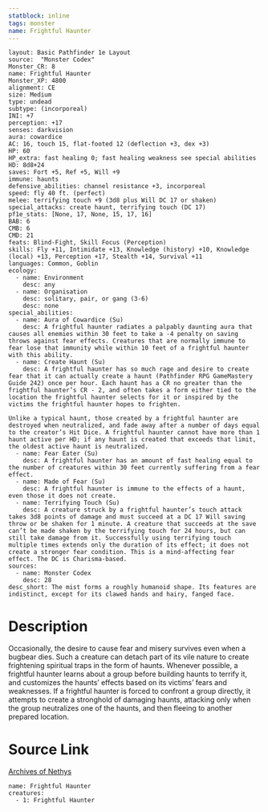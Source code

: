 ```yaml
---
statblock: inline
tags: monster
name: Frightful Haunter
---
```

```statblock
layout: Basic Pathfinder 1e Layout
source:  "Monster Codex"
Monster_CR: 8
name: Frightful Haunter
Monster_XP: 4800
alignment: CE
size: Medium
type: undead
subtype: (incorporeal)
INI: +7
perception: +17
senses: darkvision
aura: cowardice
AC: 16, touch 15, flat-footed 12 (deflection +3, dex +3)
HP: 60
HP_extra: fast healing 0; fast healing weakness see special abilities
HD: 8d8+24
saves: Fort +5, Ref +5, Will +9
immune: haunts
defensive_abilities: channel resistance +3, incorporeal
speed: fly 40 ft. (perfect)
melee: terrifying touch +9 (3d8 plus Will DC 17 or shaken)
special_attacks: create haunt, terrifying touch (DC 17)
pf1e_stats: [None, 17, None, 15, 17, 16]
BAB: 6
CMB: 6
CMD: 21
feats: Blind-Fight, Skill Focus (Perception)
skills: Fly +11, Intimidate +13, Knowledge (history) +10, Knowledge (local) +13, Perception +17, Stealth +14, Survival +11
languages: Common, Goblin
ecology:
  - name: Environment
    desc: any
  - name: Organisation
    desc: solitary, pair, or gang (3-6)
    desc: none
special_abilities:
  - name: Aura of Cowardice (Su)
    desc: A frightful haunter radiates a palpably daunting aura that causes all enemies within 30 feet to take a -4 penalty on saving throws against fear effects. Creatures that are normally immune to fear lose that immunity while within 10 feet of a frightful haunter with this ability.
  - name: Create Haunt (Su)
    desc: A frightful haunter has so much rage and desire to create fear that it can actually create a haunt (Pathfinder RPG GameMastery Guide 242) once per hour. Each haunt has a CR no greater than the frightful haunter’s CR - 2, and often takes a form either tied to the location the frightful haunter selects for it or inspired by the victims the frightful haunter hopes to frighten.

Unlike a typical haunt, those created by a frightful haunter are destroyed when neutralized, and fade away after a number of days equal to the creator’s Hit Dice. A frightful haunter cannot have more than 1 haunt active per HD; if any haunt is created that exceeds that limit, the oldest active haunt is neutralized.
  - name: Fear Eater (Su)
    desc: A frightful haunter has an amount of fast healing equal to the number of creatures within 30 feet currently suffering from a fear effect.
  - name: Made of Fear (Su)
    desc: A frightful haunter is immune to the effects of a haunt, even those it does not create.
  - name: Terrifying Touch (Su)
    desc: A creature struck by a frightful haunter’s touch attack takes 3d8 points of damage and must succeed at a DC 17 Will saving throw or be shaken for 1 minute. A creature that succeeds at the save can’t be made shaken by the terrifying touch for 24 hours, but can still take damage from it. Successfully using terrifying touch multiple times extends only the duration of its effect; it does not create a stronger fear condition. This is a mind-affecting fear effect. The DC is Charisma-based.
sources:
  - name: Monster Codex
    desc: 28
desc_short: The mist forms a roughly humanoid shape. Its features are indistinct, except for its clawed hands and hairy, fanged face.
```
# Description
Occasionally, the desire to cause fear and misery survives even when a bugbear dies. Such a creature can detach part of its vile nature to create frightening spiritual traps in the form of haunts. Whenever possible, a frightful haunter learns about a group before building haunts to terrify it, and customizes the haunts’ effects based on its victims’ fears and weaknesses. If a frightful haunter is forced to confront a group directly, it attempts to create a stronghold of damaging haunts, attacking only when the group neutralizes one of the haunts, and then fleeing to another prepared location.
# Source Link
[Archives of Nethys](https://aonprd.com/MonsterDisplay.aspx?ItemName=Frightful%20Haunter)
```encounter-table
name: Frightful Haunter
creatures:
  - 1: Frightful Haunter
```

